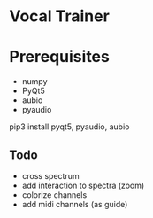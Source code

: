 # Vocal Trainer

# Prerequisites

- numpy
- PyQt5
- aubio
- pyaudio

pip3 install pyqt5, pyaudio, aubio

## Todo
- cross spectrum
- add interaction to spectra (zoom)
- colorize channels
- add midi channels (as guide)
